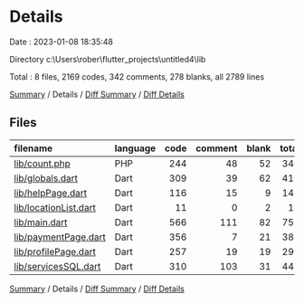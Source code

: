 # Details

Date : 2023-01-08 18:35:48

Directory c:\\Users\\rober\\flutter_projects\\untitled4\\lib

Total : 8 files,  2169 codes, 342 comments, 278 blanks, all 2789 lines

[Summary](results.md) / Details / [Diff Summary](diff.md) / [Diff Details](diff-details.md)

## Files
| filename | language | code | comment | blank | total |
| :--- | :--- | ---: | ---: | ---: | ---: |
| [lib/count.php](/lib/count.php) | PHP | 244 | 48 | 52 | 344 |
| [lib/globals.dart](/lib/globals.dart) | Dart | 309 | 39 | 62 | 410 |
| [lib/helpPage.dart](/lib/helpPage.dart) | Dart | 116 | 15 | 9 | 140 |
| [lib/locationList.dart](/lib/locationList.dart) | Dart | 11 | 0 | 2 | 13 |
| [lib/main.dart](/lib/main.dart) | Dart | 566 | 111 | 82 | 759 |
| [lib/paymentPage.dart](/lib/paymentPage.dart) | Dart | 356 | 7 | 21 | 384 |
| [lib/profilePage.dart](/lib/profilePage.dart) | Dart | 257 | 19 | 19 | 295 |
| [lib/servicesSQL.dart](/lib/servicesSQL.dart) | Dart | 310 | 103 | 31 | 444 |

[Summary](results.md) / Details / [Diff Summary](diff.md) / [Diff Details](diff-details.md)